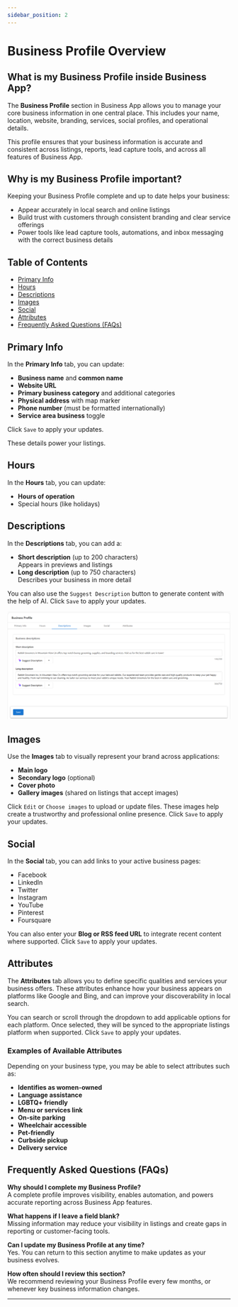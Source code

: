 ```yaml
---
sidebar_position: 2
---
```

# Business Profile Overview

## What is my Business Profile inside Business App?
The **Business Profile** section in Business App allows you to manage your core business information in one central place. This includes your name, location, website, branding, services, social profiles, and operational details.

This profile ensures that your business information is accurate and consistent across listings, reports, lead capture tools, and across all features of Business App.

## Why is my Business Profile important?
Keeping your Business Profile complete and up to date helps your business:
- Appear accurately in local search and online listings
- Build trust with customers through consistent branding and clear service offerings
- Power tools like lead capture tools, automations, and inbox messaging with the correct business details

## Table of Contents
- [Primary Info](#primary-info)
- [Hours](#hours)
- [Descriptions](#descriptions)
- [Images](#images)
- [Social](#social)
- [Attributes](#attributes)
- [Frequently Asked Questions (FAQs)](#frequently-asked-questions-faqs)

## Primary Info
In the **Primary Info** tab, you can update:

- **Business name** and **common name**
- **Website URL**
- **Primary business category** and additional categories
- **Physical address** with map marker
- **Phone number** (must be formatted internationally)
- **Service area business** toggle

Click `Save` to apply your updates.

These details power your listings. 

## Hours
In the **Hours** tab, you can update:

- **Hours of operation**
- Special hours (like holidays)

## Descriptions
In the **Descriptions** tab, you can add a:

- **Short description** (up to 200 characters)  
  Appears in previews and listings  
- **Long description** (up to 750 characters)  
  Describes your business in more detail  

You can also use the `Suggest Description` button to generate content with the help of AI. Click `Save` to apply your updates.

![Administration Settings Overview](./img/administration_descriptions.png)

## Images
Use the **Images** tab to visually represent your brand across applications:

- **Main logo**
- **Secondary logo** (optional)
- **Cover photo**
- **Gallery images** (shared on listings that accept images)

Click `Edit` or `Choose images` to upload or update files. These images help create a trustworthy and professional online presence. Click `Save` to apply your updates.

## Social
In the **Social** tab, you can add links to your active business pages:

- Facebook  
- LinkedIn  
- Twitter  
- Instagram  
- YouTube  
- Pinterest  
- Foursquare  

You can also enter your **Blog or RSS feed URL** to integrate recent content where supported. Click `Save` to apply your updates.

## Attributes

The **Attributes** tab allows you to define specific qualities and services your business offers. These attributes enhance how your business appears on platforms like Google and Bing, and can improve your discoverability in local search.

You can search or scroll through the dropdown to add applicable options for each platform. Once selected, they will be synced to the appropriate listings platform when supported. Click `Save` to apply your updates.

### Examples of Available Attributes

Depending on your business type, you may be able to select attributes such as:

- **Identifies as women-owned**
- **Language assistance**
- **LGBTQ+ friendly**
- **Menu or services link**
- **On-site parking**
- **Wheelchair accessible**
- **Pet-friendly**
- **Curbside pickup**
- **Delivery service**


## Frequently Asked Questions (FAQs)

**Why should I complete my Business Profile?**  
A complete profile improves visibility, enables automation, and powers accurate reporting across Business App features.

**What happens if I leave a field blank?**  
Missing information may reduce your visibility in listings and create gaps in reporting or customer-facing tools.

**Can I update my Business Profile at any time?**  
Yes. You can return to this section anytime to make updates as your business evolves.

**How often should I review this section?**  
We recommend reviewing your Business Profile every few months, or whenever key business information changes.

---

